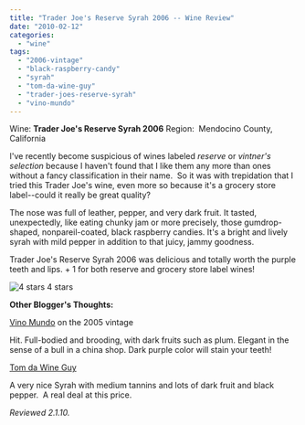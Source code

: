 ```yaml
---
title: "Trader Joe's Reserve Syrah 2006 -- Wine Review"
date: "2010-02-12"
categories:
  - "wine"
tags:
  - "2006-vintage"
  - "black-raspberry-candy"
  - "syrah"
  - "tom-da-wine-guy"
  - "trader-joes-reserve-syrah"
  - "vino-mundo"
---
```


Wine: **Trader Joe's Reserve Syrah 2006** Region:  Mendocino County, California

I've recently become suspicious of wines labeled _reserve_ or _vintner's selection_ because I haven't found that I like them any more than ones without a fancy classification in their name.  So it was with trepidation that I tried this Trader Joe's wine, even more so because it's a grocery store label--could it really be great quality?

The nose was full of leather, pepper, and very dark fruit. It tasted, unexpectedly, like eating chunky jam or more precisely, those gumdrop-shaped, nonpareil-coated, black raspberry candies. It's a bright and lively syrah with mild pepper in addition to that juicy, jammy goodness.

Trader Joe's Reserve Syrah 2006 was delicious and totally worth the purple teeth and lips. + 1 for both reserve and grocery store label wines!




<div class="caption">

![4 stars](http://www.rebeccagomezfarrell.com/wp-content/uploads/2009/02/rating_truffle1.gif "rating_truffle1") 4 stars</div>


**Other Blogger's Thoughts:**

[Vino Mundo](http://vinomundo.blogspot.com/2010/01/wine-review-rundown-hit-or-miss.html) on the 2005 vintage

Hit. Full-bodied and brooding, with dark fruits such as plum. Elegant in the sense of a bull in a china shop. Dark purple color will stain your teeth!

[Tom da Wine Guy](http://tomdawineguy.blogspot.com/2009/06/some-hot-tips-on-recently-received.html)

A very nice Syrah with medium tannins and lots of dark fruit and black pepper.  A real deal at this price.

_Reviewed 2.1.10._
